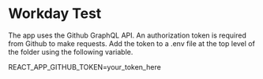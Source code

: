 # Workday Test

The app uses the Github GraphQL API. An authorization token is required from Github to make requests. Add the token to a .env file at the top level of the folder using the following variable.

REACT_APP_GITHUB_TOKEN=your_token_here